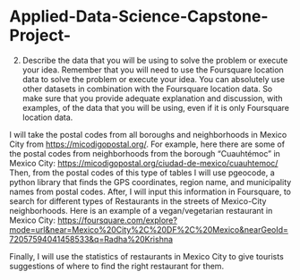 # Applied-Data-Science-Capstone-Project-

2.  Describe the data that you will be using to solve the problem or execute your idea. Remember that you will need to use 
the Foursquare location data to solve the problem or execute your idea. You can absolutely use other datasets in combination 
with the Foursquare location data. So make sure that you provide adequate explanation and discussion, with examples, 
of the data that you will be using, even if it is only Foursquare location data.

I will take the postal codes from all boroughs and neighborhoods in Mexico City from https://micodigopostal.org/. 
For example, here there are some of the postal codes from neighborhoods from the borough “Cuauhtémoc” in Mexico City: https://micodigopostal.org/ciudad-de-mexico/cuauhtemoc/
Then, from the postal codes of this type of tables I will use pgeocode, a python library that finds the GPS coordinates, region name, and municipality names from postal codes. 
After, I will input this information in Foursquare, to search for different types of Restaurants in the streets of Mexico-City neighborhoods.  Here is an example of a vegan/vegetarian restaurant in Mexico City:
https://foursquare.com/explore?mode=url&near=Mexico%20City%2C%20DF%2C%20Mexico&nearGeoId=72057594041458533&q=Radha%20Krishna 

Finally, I will use the statistics of restaurants in Mexico City to give tourists suggestions of where to find the right restaurant for them. 
